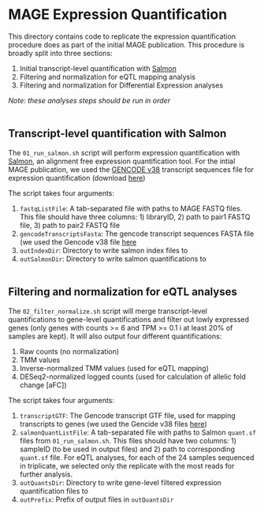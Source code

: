 # MAGE Expression Quantification

This directory contains code to replicate the expression quantification procedure does as part of the initial MAGE publication. This procedure is broadly split into three sections:
1. Initial transcript-level quantification with [Salmon](https://combine-lab.github.io/salmon/)
2. Filtering and normalization for eQTL mapping analysis
3. Filtering and normalization for Differential Expression analyses

*Note: these analyses steps should be run in order*<br><br>

## Transcript-level quantification with Salmon

The `01_run_salmon.sh` script will perform expression quantification with [Salmon](https://combine-lab.github.io/salmon/), an alignment free expression quantification tool. For the intial MAGE publication, we used the [GENCODE v38]() transcript sequences file for expression quantification (download [here](https://ftp.ebi.ac.uk/pub/databases/gencode/Gencode_human/release_38/gencode.v38.transcripts.fa.gz))

The script takes four arguments:
1. `fastqListFile`: A tab-separated file with paths to MAGE FASTQ files. This file should have three columns: 1) libraryID, 2) path to pair1 FASTQ file, 3) path to pair2 FASTQ file
2. `gencodeTranscriptsFasta`: The gencode transcript sequences FASTA file (we used the Gencode v38 file [here](https://ftp.ebi.ac.uk/pub/databases/gencode/Gencode_human/release_38/gencode.v38.transcripts.fa.gz)
3. `outIndexDir`: Directory to write salmon index files to
4. `outSalmonDir`: Directory to write salmon quantifications to
<br><br>

## Filtering and normalization for eQTL analyses

The `02_filter_normalize.sh` script will merge transcript-level quantifications to gene-level quantifications and filter out lowly expressed genes (only genes with counts >= 6 and TPM >= 0.1 i at least 20% of samples are kept). It will also output four different quantifications:
1. Raw counts (no normalization)
2. TMM values
3. Inverse-normalized TMM values (used for eQTL mapping)
4. DESeq2-normalized logged counts (used for calculation of allelic fold change [aFC])

The script takes four arguments:
1. `transcriptGTF`: The Gencode transcript GTF file, used for mapping transcripts to genes (we used the Gencide v38 files [here](https://ftp.ebi.ac.uk/pub/databases/gencode/Gencode_human/release_38/gencode.v38.annotation.gtf.gz))
2. `salmonQuantListFile`: A tab-separated file with paths to Salmon `quant.sf` files from `01_run_salmon.sh`. This files should have two columns: 1) sampleID (to be used in output files) and 2) path to corresponding `quant.sf` file. For eQTL analyses, for each of the 24 samples sequenced in triplicate, we selected only the replicate with the most reads for further analysis.
3. `outQuantsDir`: Directory to write gene-level filtered expression quantification files to
4. `outPrefix`: Prefix of output files in `outQuantsDir`
<br><br>
